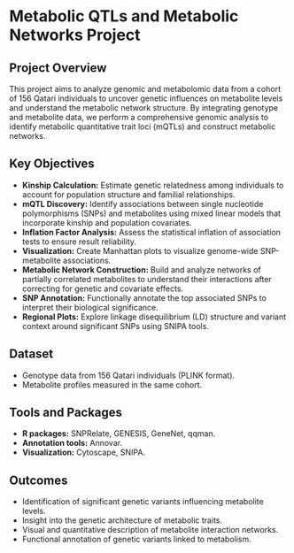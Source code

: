 # Metabolic QTLs and Metabolic Networks Project

## Project Overview

This project aims to analyze genomic and metabolomic data from a cohort of 156 Qatari individuals to uncover genetic influences on metabolite levels and understand the metabolic network structure. By integrating genotype and metabolite data, we perform a comprehensive genomic analysis to identify metabolic quantitative trait loci (mQTLs) and construct metabolic networks.

## Key Objectives

- **Kinship Calculation:** Estimate genetic relatedness among individuals to account for population structure and familial relationships.
- **mQTL Discovery:** Identify associations between single nucleotide polymorphisms (SNPs) and metabolites using mixed linear models that incorporate kinship and population covariates.
- **Inflation Factor Analysis:** Assess the statistical inflation of association tests to ensure result reliability.
- **Visualization:** Create Manhattan plots to visualize genome-wide SNP-metabolite associations.
- **Metabolic Network Construction:** Build and analyze networks of partially correlated metabolites to understand their interactions after correcting for genetic and covariate effects.
- **SNP Annotation:** Functionally annotate the top associated SNPs to interpret their biological significance.
- **Regional Plots:** Explore linkage disequilibrium (LD) structure and variant context around significant SNPs using SNIPA tools.

## Dataset

- Genotype data from 156 Qatari individuals (PLINK format).
- Metabolite profiles measured in the same cohort.

## Tools and Packages

- **R packages:** SNPRelate, GENESIS, GeneNet, qqman.
- **Annotation tools:** Annovar.
- **Visualization:** Cytoscape, SNIPA.

## Outcomes

- Identification of significant genetic variants influencing metabolite levels.
- Insight into the genetic architecture of metabolic traits.
- Visual and quantitative description of metabolite interaction networks.
- Functional annotation of genetic variants linked to metabolism.
